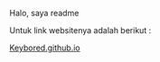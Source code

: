 Halo, saya readme 

Untuk link websitenya adalah berikut : 

[Keybored.github.io
](https://hynnek.github.io/Keybored.github.io/)
